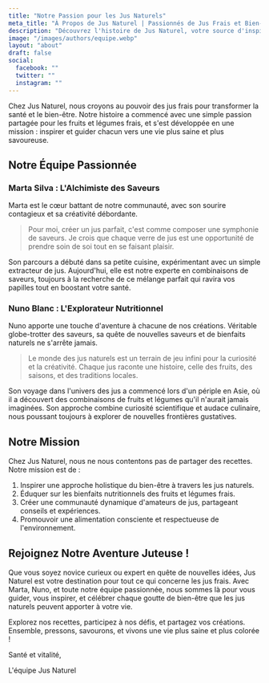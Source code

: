 ```yaml
---
title: "Notre Passion pour les Jus Naturels"
meta_title: "À Propos de Jus Naturel | Passionnés de Jus Frais et Bien-être"
description: "Découvrez l'histoire de Jus Naturel, votre source d'inspiration pour les jus frais. Rencontrez Marta et Nuno, nos experts qui partagent recettes, astuces et conseils pour une vie saine et savoureuse."
image: "/images/authors/equipe.webp"
layout: "about"
draft: false
social:
  facebook: ""
  twitter: ""
  instagram: ""
---
```



Chez Jus Naturel, nous croyons au pouvoir des jus frais pour transformer la santé et le bien-être. Notre histoire a commencé avec une simple passion partagée pour les fruits et légumes frais, et s'est développée en une mission : inspirer et guider chacun vers une vie plus saine et plus savoureuse.

## Notre Équipe Passionnée

### Marta Silva : L'Alchimiste des Saveurs

Marta est le cœur battant de notre communauté, avec son sourire contagieux et sa créativité débordante.

> Pour moi, créer un jus parfait, c'est comme composer une symphonie de saveurs. Je crois que chaque verre de jus est une opportunité de prendre soin de soi tout en se faisant plaisir.

Son parcours a débuté dans sa petite cuisine, expérimentant avec un simple extracteur de jus. Aujourd'hui, elle est notre experte en combinaisons de saveurs, toujours à la recherche de ce mélange parfait qui ravira vos papilles tout en boostant votre santé.

### Nuno Blanc : L'Explorateur Nutritionnel

Nuno apporte une touche d'aventure à chacune de nos créations. Véritable globe-trotter des saveurs, sa quête de nouvelles saveurs et de bienfaits naturels ne s'arrête jamais.

> Le monde des jus naturels est un terrain de jeu infini pour la curiosité et la créativité. Chaque jus raconte une histoire, celle des fruits, des saisons, et des traditions locales.

Son voyage dans l'univers des jus a commencé lors d'un périple en Asie, où il a découvert des combinaisons de fruits et légumes qu'il n'aurait jamais imaginées. Son approche combine curiosité scientifique et audace culinaire, nous poussant toujours à explorer de nouvelles frontières gustatives.

## Notre Mission

Chez Jus Naturel, nous ne nous contentons pas de partager des recettes. Notre mission est de :

1. Inspirer une approche holistique du bien-être à travers les jus naturels.
2. Éduquer sur les bienfaits nutritionnels des fruits et légumes frais.
3. Créer une communauté dynamique d'amateurs de jus, partageant conseils et expériences.
4. Promouvoir une alimentation consciente et respectueuse de l'environnement.

## Rejoignez Notre Aventure Juteuse !

Que vous soyez novice curieux ou expert en quête de nouvelles idées, Jus Naturel est votre destination pour tout ce qui concerne les jus frais. Avec Marta, Nuno, et toute notre équipe passionnée, nous sommes là pour vous guider, vous inspirer, et célébrer chaque goutte de bien-être que les jus naturels peuvent apporter à votre vie.

Explorez nos recettes, participez à nos défis, et partagez vos créations. Ensemble, pressons, savourons, et vivons une vie plus saine et plus colorée !

Santé et vitalité,

L'équipe Jus Naturel